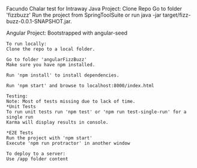 Facundo Chalar test for Intraway
Java Project: 
	Clone Repo
	Go to folder 'fizzbuzz'
	Run the project from SpringToolSuite or run java -jar target/fizz-buzz-0.0.1-SNAPSHOT.jar.

Angular Project:
	Bootstrapped with angular-seed

	To run locally:
	Clone the repo to a local folder.

	Go to folder 'angularFizzBuzz'
	Make sure you have npm installed.

	Run 'npm install' to install dependencies.

	Run 'npm start' and browse to localhost:8000/index.html

	Testing:
	Note: Most of tests missing due to lack of time.
	*Unit Tests
	To run unit tests run 'npm test' or 'npm run test-single-run' for a single run
	Karma will display results in console.

	*E2E Tests
	Run the project with 'npm start'
	Execute 'npm run protractor' in another window

	To deploy to a server:
	Use /app folder content


